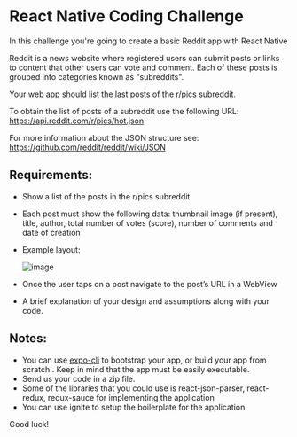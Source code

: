 # React Native Coding Challenge

In this challenge you're going to create a basic Reddit app with React Native

Reddit is a news website where registered users can submit posts or links to content that other users can vote and comment. Each of these posts is grouped into categories known as "subreddits".

Your web app should list the last posts of the r/pics subreddit.

To obtain the list of posts of a subreddit use the following URL:
https://api.reddit.com/r/pics/hot.json

For more information about the JSON structure see:
https://github.com/reddit/reddit/wiki/JSON 

## Requirements:

* Show a list of the posts in the r/pics subreddit
* Each post must show the following data: thumbnail image (if present), title, author, total number of votes (score), number of comments and date of creation
* Example layout:

  ![image](https://user-images.githubusercontent.com/636075/44457253-08f22600-a603-11e8-9df2-6db2ea49b222.png)
* Once the user taps on a post navigate to the post’s URL in a WebView
* A brief explanation of your design and assumptions along with your code.

## Notes:

* You can use [expo-cli](https://expo.io/learn) to bootstrap your app, or build your app from scratch . Keep in mind that the app must be easily executable.
* Send us your code in a zip file.
* Some of the libraries that you could use is react-json-parser, react-redux, redux-sauce for implementing the application
* You can use ignite to setup the boilerplate for the application

Good luck!
